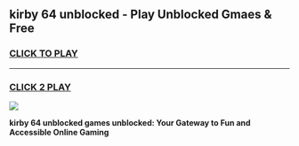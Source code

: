 
## kirby 64 unblocked - Play Unblocked Gmaes & Free
<h3>
<a href="https://news.freeplayer.one?title=kirby_64_unblocked&ref=16F">CLICK TO PLAY</a></h3>
<hr>

<h3>
<a href="https://news.freeplayer.one?title=kirby_64_unblocked&ref=16F">CLICK 2 PLAY</a>
  
</h3>

<a href="https://news.freeplayer.one?title=kirby_64_unblocked&ref=16F/"><img src="https://clearcache.store/games.png"></a>


**kirby 64 unblocked games unblocked: Your Gateway to Fun and Accessible Online Gaming**
